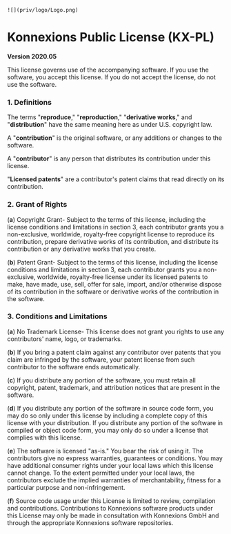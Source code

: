                                                                             ![](priv/logo/Logo.png)

# Konnexions Public License (KX-PL) #

**Version 2020.05**

This license governs use of the accompanying software. 
If you use the software, you accept this license. 
If you do not accept the license, do not use the software.

### 1. Definitions ###

The terms "**reproduce**," "**reproduction**," "**derivative works**," and "**distribution**" have the
same meaning here as under U.S. copyright law.

A "**contribution**" is the original software, or any additions or changes to the software.

A "**contributor**" is any person that distributes its contribution under this license.

"**Licensed patents**" are a contributor's patent claims that read directly on its contribution.

### 2. Grant of Rights ###

(**a**)  Copyright Grant- Subject to the terms of this license, including the license conditions and limitations in section 3, each contributor grants you a non-exclusive, worldwide, royalty-free copyright license to reproduce its contribution, prepare derivative works of its contribution, and distribute its contribution or any derivative works that you create.

(**b**)  Patent Grant- Subject to the terms of this license, including the license conditions and limitations in section 3, each contributor grants you a non-exclusive, worldwide, royalty-free license under its licensed patents to make, have made, use, sell, offer for sale, import, and/or otherwise dispose of its contribution in the software or derivative works of the contribution in the software.

### 3. Conditions and Limitations ###

(**a**)  No Trademark License- This license does not grant you rights to use any contributors' name, logo, or trademarks.

(**b**)  If you bring a patent claim against any contributor over patents that you claim are infringed by the software, your patent license from such contributor to the software ends automatically.

(**c**)  If you distribute any portion of the software, you must retain all copyright, patent, trademark, and attribution notices that are present in the software.

(**d**)  If you distribute any portion of the software in source code form, you may do so only under this license by including a complete copy of this license with your distribution. If you distribute any portion of the software in compiled or object code form, you may only do so under a license that complies with this license.

(**e**)  The software is licensed "as-is." You bear the risk of using it. The contributors give no express warranties, guarantees or conditions. You may have additional consumer rights under your local laws which this license cannot change. To the extent permitted under your local laws, the contributors exclude the implied warranties of merchantability, fitness for a particular purpose and non-infringement.

(**f**)  Source code usage under this License is limited to review, compilation and contributions. Contributions to Konnexions software products under this License may only be made in consultation with Konnexions GmbH and through the appropriate Konnexions software repositories.


